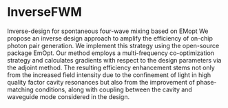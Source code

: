 # InverseFWM
Inverse-design for spontaneous four-wave mixing based on EMopt
We propose an inverse design approach to amplify the efficiency of on-chip photon pair generation. We implement this strategy using the open-source package EmOpt. Our method employs a multi-frequency co-optimization strategy and calculates gradients with respect to the design parameters via the
adjoint method. The resulting efficiency enhancement stems not only from the increased field intensity due to the confinement of light in high quality factor cavity resonances but also from the improvement of phase-matching conditions, along with coupling between the cavity and
waveguide mode considered in the design.
